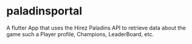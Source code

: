 # paladinsportal

A flutter App that uses the Hirez Paladins API to retrieve data about the game such a Player profile, Champions, LeaderBoard, etc. 
